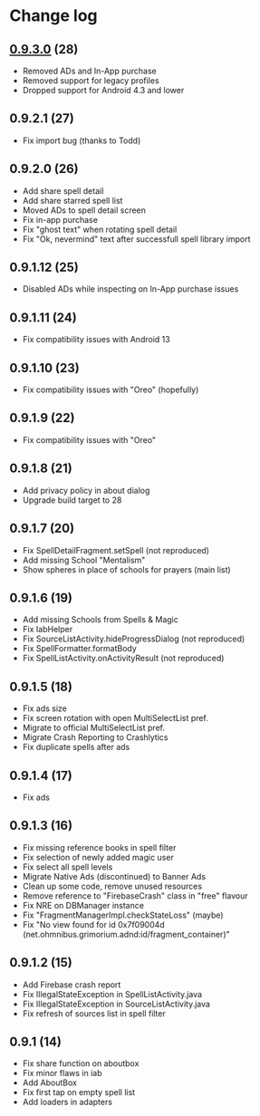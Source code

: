 # Change log

## [0.9.3.0] (28)
[0.9.3.0]: https://github.com/Ohmnibus/Grimorium/releases/tag/0.9.3.0

- Removed ADs and In-App purchase
- Removed support for legacy profiles
- Dropped support for Android 4.3 and lower

## 0.9.2.1 (27)
- Fix import bug (thanks to Todd)

## 0.9.2.0 (26)
- Add share spell detail
- Add share starred spell list
- Moved ADs to spell detail screen
- Fix in-app purchase
- Fix "ghost text" when rotating spell detail
- Fix "Ok, nevermind" text after successfull spell library import

## 0.9.1.12 (25)
- Disabled ADs while inspecting on In-App purchase issues

## 0.9.1.11 (24)
- Fix compatibility issues with Android 13

## 0.9.1.10 (23)
- Fix compatibility issues with "Oreo" (hopefully)

## 0.9.1.9 (22)
- Fix compatibility issues with "Oreo"

## 0.9.1.8 (21)
- Add privacy policy in about dialog
- Upgrade build target to 28

## 0.9.1.7 (20)
- Fix SpellDetailFragment.setSpell (not reproduced)
- Add missing School "Mentalism"
- Show spheres in place of schools for prayers (main list)

## 0.9.1.6 (19)
- Add missing Schools from Spells & Magic
- Fix IabHelper
- Fix SourceListActivity.hideProgressDialog (not reproduced)
- Fix SpellFormatter.formatBody
- Fix SpellListActivity.onActivityResult (not reproduced)

## 0.9.1.5 (18)
- Fix ads size
- Fix screen rotation with open MultiSelectList pref.
- Migrate to official MultiSelectList pref.
- Migrate Crash Reporting to Crashlytics
- Fix duplicate spells after ads

## 0.9.1.4 (17)
- Fix ads

## 0.9.1.3 (16)
- Fix missing reference books in spell filter
- Fix selection of newly added magic user
- Fix select all spell levels
- Migrate Native Ads (discontinued) to Banner Ads
- Clean up some code, remove unused resources
- Remove reference to "FirebaseCrash" class in "free" flavour
- Fix NRE on DBManager instance
- Fix "FragmentManagerImpl.checkStateLoss" (maybe)
- Fix "No view found for id 0x7f09004d (net.ohmnibus.grimorium.adnd:id/fragment_container)"

## 0.9.1.2 (15)
- Add Firebase crash report
- Fix IllegalStateException in SpellListActivity.java
- Fix IllegalStateException in SourceListActivity.java
- Fix refresh of sources list in spell filter

## 0.9.1 (14)
- Fix share function on aboutbox
- Fix minor flaws in iab
- Add AboutBox
- Fix first tap on empty spell list
- Add loaders in adapters